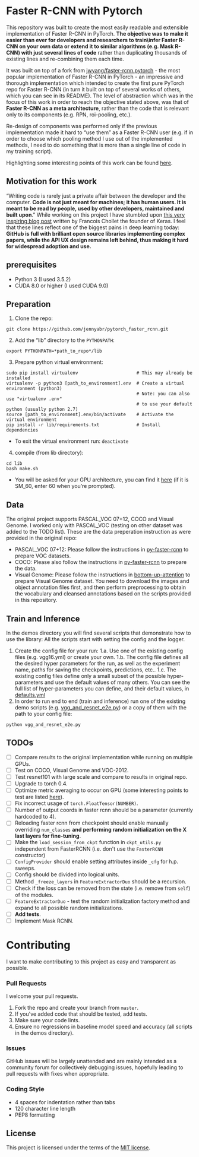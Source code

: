# Faster R-CNN with Pytorch
This repository was built to create the most easily readable and extensible implementation of
Faster R-CNN in PyTorch. **The objective was to make it easier than ever for developers and
researchers to train\infer Faster R-CNN on your own data or extend it to similar algorithms
(e.g. Mask R-CNN) with just several lines of code** rather than duplicating thousands of existing
lines and re-combining them each time.

It was built on top of a fork from [jwyang/faster-rcnn.pytorch](https://github.com/jwyang/faster-rcnn.pytorch) - the
most popular implementation of Faster R-CNN in PyTorch - an impressive and thorough implementation which
intended to create the first pure PyTorch repo for Faster R-CNN (in turn it built on top of several works of others,
which you can see in its README).
The level of abstraction which was in the focus of this work in order to reach the
objective stated above, was that of **Faster R-CNN as a meta architecture**, rather than the code that is
relevant only to its components (e.g. RPN, roi-pooling, etc.).

Re-design of components was performed only if the previous implementation made it hard to “use them”
as a Faster R-CNN user (e.g. if in order to choose which pooling method I use out of the implemented methods,
I need to do something that is more than a single line of code in my training script).

Highlighting some interesting points of this work can be found [here](https://docs.google.com/presentation/d/140-4eReJFky5E5YxZm6_9Fq1Mt74ZstWD25Va5P6QU0/edit?usp=sharing).


## Motivation for this work
“Writing code is rarely just a private affair between the developer and the computer.
**Code is not just meant for machines; it has human users. It is meant to be read by people, used by other developers,
maintained and built upon**.” While working on this project I have stumbled upon
[this very inspiring blog post](https://blog.keras.io/author/francois-chollet.html) written by Francois Chollet
the founder of Keras. I feel that these lines reflect one of the biggest pains in deep learning today: **GitHub is
full with brilliant open source libraries implementing complex papers, while the API UX design remains left behind,
thus making it hard for widespread adoption and use.**


## prerequisites
- Python 3 (I used 3.5.2)
- CUDA 8.0 or higher (I used CUDA 9.0)


## Preparation
1. Clone the repo:
```
git clone https://github.com/jennyabr/pytorch_faster_rcnn.git
```

2. Add the “lib” directory to the `PYTHONPATH`:
```
export PYTHONPATH=*path_to_repo*/lib
```

3. Prepare python virtual environment:
```
sudo pip install virtualenv                      # This may already be installed
virtualenv -p python3 [path_to_environment].env  # Create a virtual environment (python3)
                                                 # Note: you can also use "virtualenv .env"
                                                 # to use your default python (usually python 2.7)
source [path_to_environment].env/bin/activate    # Activate the virtual environment
pip install -r lib/requirements.txt              # Install dependencies
```
* To exit the virtual environment run: `deactivate`

4. compile (from lib directory):
```
cd lib
bash make.sh
```
* You will be asked for your GPU architecture,
you can find it [here](http://arnon.dk/matching-sm-architectures-arch-and-gencode-for-various-nvidia-cards/)
(if it is SM_60, enter 60 when you’re prompted).


## Data
The original project supports PASCAL_VOC 07+12, COCO and Visual Genome.
I worked only with PASCAL_VOC (testing on other dataset was added to the TODO list).
These are the data preperation instruction as were provided in the original repo:
- PASCAL_VOC 07+12: Please follow the instructions in [py-faster-rcnn](https://github.com/rbgirshick/py-faster-rcnn#beyond-the-demo-installation-for-training-and-testing-models)
to prepare VOC datasets.
- COCO: Please also follow the instructions in [py-faster-rcnn](https://github.com/rbgirshick/py-faster-rcnn#beyond-the-demo-installation-for-training-and-testing-models)
to prepare the data.
- Visual Genome: Please follow the instructions in [bottom-up-attention](https://github.com/peteanderson80/bottom-up-attention)
to prepare Visual Genome dataset. You need to download the images and object annotation files first,
and then perform preprocessing to obtain the vocabulary and cleansed annotations based on the
scripts provided in this repository.


## Train and Inference
In the demos directory you will find several scripts that demonstrate how to use the library:
All the scripts start with setting the config and the logger.
1. Create the config file for your run:
1.a. Use one of the existing config files (e.g. vgg16.yml) or create your own.
1.b. The config file defines all the desired hyper parameters for the run, as well as the experiment name,
paths for saving the checkpoints, predictions, etc..
1.c. The existing config files define only a small subset of the possible hyper-parameters and use the default
values of many others. You can see the full list of hyper-parameters you can define, and their default values,
in [defaults.yml](lib/utils/defaults.yml)
2. In order to run end to end (train and inference) run one of the existing demo scripts
(e.g. [vgg_and_resnet_e2e.py](https://github.com/jennyabr/pytorch_faster_rcnn/blob/master/demos/vgg_and_resnet_e2e.py))
or a copy of them with the path to your config file:
```
python vgg_and_resnet_e2e.py
```


## TODOs
- [ ] Compare results to the original implementation while running on multiple GPUs.
- [ ] Test on COCO, Visual Genome and VOC-2012.
- [ ] Test resnet101 with large scale and compare to results in original repo.
- [ ] Upgrade to torch 0.4.
- [ ] Optimize metric averaging to occur on GPU (some interesting points to test are listed [here](https://www.sagivtech.com/2017/09/19/optimizing-pytorch-training-code/)).
- [ ] Fix incorrect usage of `torch.FloatTensor(NUMBER)`.
- [ ] Number of output coords in faster rcnn should be a parameter (currently hardcoded to 4).
- [ ] Reloading faster rcnn from checkpoint should enable manually overriding `num_classes` **and performing random initialization on the X last layers for fine-tuning**.
- [ ] Make the `load_session_from_ckpt` function in `ckpt_utils.py` independent from FasterRCNN (i.e. don't use the `FasterRCNN` constructor)
- [ ] `ConfigProvider` should enable setting attributes inside `_cfg` for h.p. sweeps.
- [ ] Config should be divided into logical units.
- [ ] Method `_freeze_layers` in `FeatureExtractorDuo` should be a recursion.
- [ ] Check if the loss can be removed from the state (i.e. remove from `self`) of the modules.
- [ ] `FeatureExtractorDuo` - test the random initialization factory method and expand to all possible random initializations.
- [ ] **Add tests**.
- [ ] Implement Mask RCNN.

# Contributing
I want to make contributing to this project as easy and transparent as possible.

### Pull Requests
I welcome your pull requests.

1. Fork the repo and create your branch from `master`.
2. If you've added code that should be tested, add tests.
3. Make sure your code lints.
4. Ensure no regressions in baseline model speed and accuracy (all scripts in the demos directory).

### Issues
GitHub issues will be largely unattended and are mainly intended as a community
forum for collectively debugging issues, hopefully leading to pull requests with
fixes when appropriate.

### Coding Style
* 4 spaces for indentation rather than tabs
* 120 character line length
* PEP8 formatting

## License
This project is licensed under the terms of the [MIT license](LICENSE.md).
